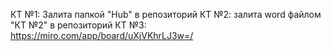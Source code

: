 КТ №1: Залита папкой "Hub" в репозиторий
КТ №2: залита word файлом "КТ №2" в репозиторий
КТ №3:  https://miro.com/app/board/uXjVKhrLJ3w=/
